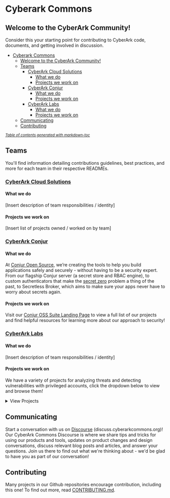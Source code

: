 # Cyberark Commons

## Welcome to the CyberArk Community!

Consider this your starting point for contributing to CyberArk code, documents, and getting involved
in discussion.

- [Cyberark Commons](#cyberark-commons)
  * [Welcome to the CyberArk Community!](#welcome-to-the-cyberark-community-)
  * [Teams](#teams)
    + [CyberArk Cloud Solutions](#cyberark-cloud-solutions)
      - [What we do](#what-we-do)
      - [Projects we work on](#projects-we-work-on)
    + [CyberArk Conjur](#cyberark-conjur)
      - [What we do](#what-we-do-1)
      - [Projects we work on](#projects-we-work-on-1)
    + [CyberArk Labs](#cyberark-labs)
      - [What we do](#what-we-do-2)
      - [Projects we work on](#projects-we-work-on-2)
  * [Communicating](#communicating)
  * [Contributing](#contributing)

<small><i><a href='http://ecotrust-canada.github.io/markdown-toc/'>Table of contents generated with
markdown-toc</a></i></small>

## Teams
You'll find information detailing contributions guidelines, best practices, and more for each team
in their respective READMEs.

### [CyberArk Cloud Solutions](/Cloud/README.md)
#### What we do
[Insert description of team responsibilities / identity]

#### Projects we work on 
[Insert list of projects owned / worked on by team]

### [CyberArk Conjur](/Conjur/README.md)

#### What we do
At [Conjur Open Source](https://conjur.org/), we’re creating the tools to help you build
applications safely and securely - without having to be a security expert. From our flagship Conjur
server (a secret store and RBAC engine), to custom authenticators that make the [secret
zero](https://www.conjur.org/blog/avoiding-secret-zero-securely-introducing-secrets-with-conjur/)
problem a thing of the past, to Secretless Broker, which aims to make sure your apps never have to
worry about secrets again. 

#### Projects we work on 

Visit our [Conjur OSS Suite Landing Page](https://cyberark.github.io/conjur/) to view a full list of
our projects and find helpful resources for learning more about our approach to security!

### [CyberArk Labs](/Labs/README.md)

#### What we do
[Insert description of team responsibilities / identity]

#### Projects we work on 
We have a variety of projects for analyzing threats and detecting vulnerabilities with privileged
accounts, click the dropdown below to view and browse them!
<details>
  <Summary> View Projects </summary>

Name                                              | Description
----                                              | -----------
[ACLight](https://github.com/cyberark/ACLight)    | A script for advanced discovery of Privileged Accounts - includes Shadow Admins.
[KubiScan](https://github.com/cyberark/KubiScan)  | A tool to scan Kubernetes cluster for risky permissions.
[RiskySPN](https://github.com/cyberark/RiskySPN)  | Detect and abuse risky SPNs     
[zBang](https://github.com/cyberark/zBang)        | zBang is a risk assessment tool that detects potential privileged account threats.
[shimit](https://github.com/cyberark/shimit)      | A tool that implements the Golden SAML attack
[ketshash](https://github.com/cyberark/ketshash)  | A little tool for detecting suspicious privileged NTLM connections, in particular Pass-The-Hash attack, based on event viewer logs.    
[SkyArk](https://github.com/cyberark/SkyArk)      | SkyArk helps to discover, assess and secure the most privileged entities in Azure and AWS.
[DLLSpy](https://github.com/cyberark/DLLSpy)      | DLL Hijacking Detection Tool 
[EasyPeasy](https://github.com/cyberark/EasyPeasy)| Find accounts using common and default passwords in Active Directory. 
[Mystique](https://github.com/cyberark/Mystique)  | PowerShell module to play with Kerberos S4U extensions.
[PreCog](https://github.com/cyberark/PreCog)      | Discover "HotSpots" - potential spots for credentials theft.
[NetRay](https://github.com/cyberark/NetRay)      | A modular, python tool that detects attacks against the Kerberos protocol. 
[KDSnap](https://github.com/cyberark/KDSnap)      | KDSnap is a DLL extension for WinDbg that integrates your debugger with your virtualization platform of choice.
</details>

## Communicating
Start a conversation with us on [Discourse](https://discuss.cyberarkcommons.org/)
(discuss.cyberarkcommons.org)! Our CyberArk Commons Discourse is where we share tips and tricks for
using our products and tools, updates on product changes and design conversations, discuss relevant
blog posts and articles, and answer your questions. Join us there to find out what we're thinking
about - we'd be glad to have you as part of our conversation! 

## Contributing
Many projects in our Github repositories encourage contribution, including this one! To find out
more, read [CONTRIBUTING.md](CONTRIBUTING.md).